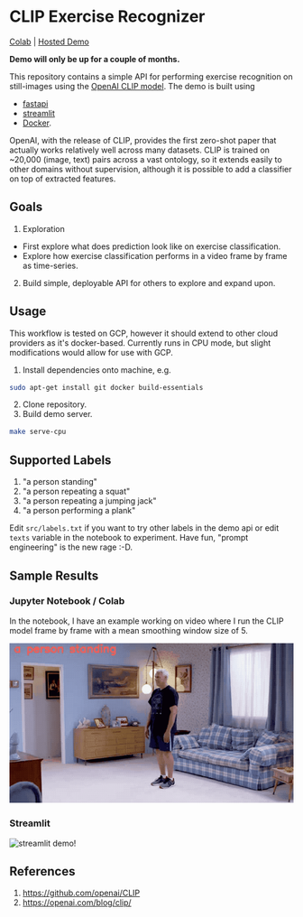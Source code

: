 # CLIP Exercise Recognizer

[Colab](https://colab.research.google.com/github/https://github.com/ortizeg/clip-exercise-recognition/blob/main/notebooks/ClipExploration.ipynb) | [Hosted Demo](http://exercise.enriquegortiz.com)

**Demo will only be up for a couple of months.**

This repository contains a simple API for performing exercise recognition on still-images using the [OpenAI CLIP model](https://github.com/openai/CLIP). The demo is built using
- [fastapi](https://github.com/tiangolo/fastapi)
- [streamlit](https://www.streamlit.io/)
- [Docker](https://www.docker.com).

OpenAI, with the release of CLIP, provides the first zero-shot paper that actually works relatively well across many datasets. CLIP is trained on ~20,000 (image, text) pairs across a vast ontology, so it extends easily to other domains without supervision, although it is possible to add a classifier on top of extracted features.

## Goals
1. Exploration
- First explore what does prediction look like on exercise classification.
- Explore how exercise classification performs in a video frame by frame as time-series.

2. Build simple, deployable API for others to explore and expand upon.

## Usage

This workflow is tested on GCP, however it should extend to other cloud providers as it's docker-based. Currently runs in CPU mode, but slight modifications would allow for use with GCP.

1. Install dependencies onto machine, e.g.
``` bash
sudo apt-get install git docker build-essentials
```
2. Clone repository.
3. Build demo server.
``` bash
make serve-cpu
```

## Supported Labels
1. "a person standing"
2. "a person repeating a squat"
3. "a person repeating a jumping jack"
4. "a person performing a plank"

Edit `src/labels.txt` if you want to try other labels in the demo api or edit `texts` variable in the notebook to experiment. Have fun, "prompt engineering" is the new rage :-D.

## Sample Results

### Jupyter Notebook / Colab
In the notebook, I have an example working on video where I run the CLIP model frame by frame with a mean smoothing window size of 5.

![Burpees!](src/streamlit/assets/burpee.gif)

### Streamlit

![streamlit demo!](src/streamlit/assets/streamlit.gif)

## References
1. https://github.com/openai/CLIP
2. https://openai.com/blog/clip/
